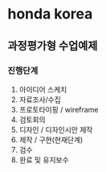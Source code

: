 # honda korea
## 과정평가형 수업예제

### 진행단계
1. 아이디어 스케치
2. 자료조사/수집
3. 프로토타이핑 / wireframe
4. 검토회의
5. 디자인 / 디자인시안 제작
6. 제작 / 구현(현재단계)
7. 검수
8. 완료 및 유지보수
